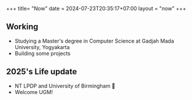 +++
title= "Now"
date = 2024-07-23T20:35:17+07:00
layout = "now"
+++

## Working

* Studying a Master's degree in Computer Science at Gadjah Mada University, Yogyakarta
* Building some projects

## 2025's Life update

* NT LPDP and University of Birmingham 🥲
* Welcome UGM!